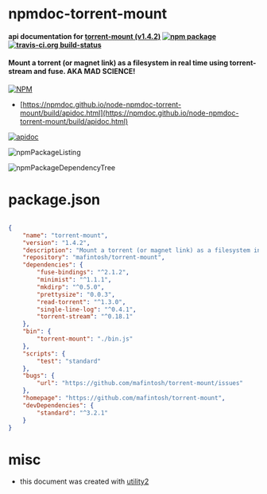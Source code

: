 # npmdoc-torrent-mount

#### api documentation for  [torrent-mount (v1.4.2)](https://github.com/mafintosh/torrent-mount)  [![npm package](https://img.shields.io/npm/v/npmdoc-torrent-mount.svg?style=flat-square)](https://www.npmjs.org/package/npmdoc-torrent-mount) [![travis-ci.org build-status](https://api.travis-ci.org/npmdoc/node-npmdoc-torrent-mount.svg)](https://travis-ci.org/npmdoc/node-npmdoc-torrent-mount)

#### Mount a torrent (or magnet link) as a filesystem in real time using torrent-stream and fuse. AKA MAD SCIENCE!

[![NPM](https://nodei.co/npm/torrent-mount.png?downloads=true&downloadRank=true&stars=true)](https://www.npmjs.com/package/torrent-mount)

- [https://npmdoc.github.io/node-npmdoc-torrent-mount/build/apidoc.html](https://npmdoc.github.io/node-npmdoc-torrent-mount/build/apidoc.html)

[![apidoc](https://npmdoc.github.io/node-npmdoc-torrent-mount/build/screenCapture.buildCi.browser.%252Ftmp%252Fbuild%252Fapidoc.html.png)](https://npmdoc.github.io/node-npmdoc-torrent-mount/build/apidoc.html)

![npmPackageListing](https://npmdoc.github.io/node-npmdoc-torrent-mount/build/screenCapture.npmPackageListing.svg)

![npmPackageDependencyTree](https://npmdoc.github.io/node-npmdoc-torrent-mount/build/screenCapture.npmPackageDependencyTree.svg)



# package.json

```json

{
    "name": "torrent-mount",
    "version": "1.4.2",
    "description": "Mount a torrent (or magnet link) as a filesystem in real time using torrent-stream and fuse. AKA MAD SCIENCE!",
    "repository": "mafintosh/torrent-mount",
    "dependencies": {
        "fuse-bindings": "^2.1.2",
        "minimist": "^1.1.1",
        "mkdirp": "^0.5.0",
        "prettysize": "0.0.3",
        "read-torrent": "^1.3.0",
        "single-line-log": "^0.4.1",
        "torrent-stream": "^0.18.1"
    },
    "bin": {
        "torrent-mount": "./bin.js"
    },
    "scripts": {
        "test": "standard"
    },
    "bugs": {
        "url": "https://github.com/mafintosh/torrent-mount/issues"
    },
    "homepage": "https://github.com/mafintosh/torrent-mount",
    "devDependencies": {
        "standard": "^3.2.1"
    }
}
```



# misc
- this document was created with [utility2](https://github.com/kaizhu256/node-utility2)
